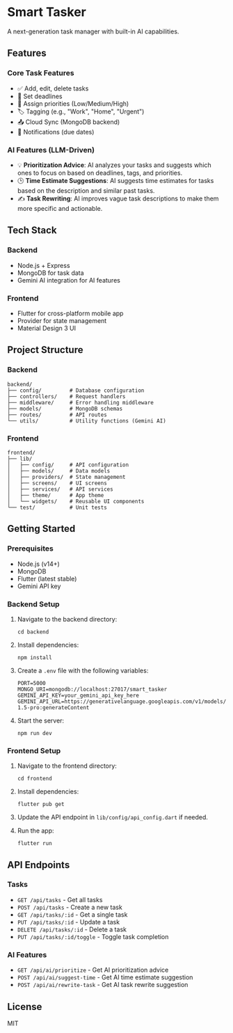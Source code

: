 # Smart Tasker

A next-generation task manager with built-in AI capabilities.

## Features

### Core Task Features
- ✅ Add, edit, delete tasks
- 📅 Set deadlines
- 📍 Assign priorities (Low/Medium/High)
- 🏷️ Tagging (e.g., "Work", "Home", "Urgent")
- 📤 Cloud Sync (MongoDB backend)
- 🔔 Notifications (due dates)

### AI Features (LLM-Driven)
- 💡 **Prioritization Advice**: AI analyzes your tasks and suggests which ones to focus on based on deadlines, tags, and priorities.
- 🕒 **Time Estimate Suggestions**: AI suggests time estimates for tasks based on the description and similar past tasks.
- ✍️ **Task Rewriting**: AI improves vague task descriptions to make them more specific and actionable.

## Tech Stack

### Backend
- Node.js + Express
- MongoDB for task data
- Gemini AI integration for AI features

### Frontend
- Flutter for cross-platform mobile app
- Provider for state management
- Material Design 3 UI

## Project Structure

### Backend
```
backend/
├── config/         # Database configuration
├── controllers/    # Request handlers
├── middleware/     # Error handling middleware
├── models/         # MongoDB schemas
├── routes/         # API routes
└── utils/          # Utility functions (Gemini AI)
```

### Frontend
```
frontend/
├── lib/
│   ├── config/     # API configuration
│   ├── models/     # Data models
│   ├── providers/  # State management
│   ├── screens/    # UI screens
│   ├── services/   # API services
│   ├── theme/      # App theme
│   └── widgets/    # Reusable UI components
└── test/           # Unit tests
```

## Getting Started

### Prerequisites
- Node.js (v14+)
- MongoDB
- Flutter (latest stable)
- Gemini API key

### Backend Setup
1. Navigate to the backend directory:
   ```
   cd backend
   ```

2. Install dependencies:
   ```
   npm install
   ```

3. Create a `.env` file with the following variables:
   ```
   PORT=5000
   MONGO_URI=mongodb://localhost:27017/smart_tasker
   GEMINI_API_KEY=your_gemini_api_key_here
   GEMINI_API_URL=https://generativelanguage.googleapis.com/v1/models/gemini-1.5-pro:generateContent
   ```

4. Start the server:
   ```
   npm run dev
   ```

### Frontend Setup
1. Navigate to the frontend directory:
   ```
   cd frontend
   ```

2. Install dependencies:
   ```
   flutter pub get
   ```

3. Update the API endpoint in `lib/config/api_config.dart` if needed.

4. Run the app:
   ```
   flutter run
   ```

## API Endpoints

### Tasks
- `GET /api/tasks` - Get all tasks
- `POST /api/tasks` - Create a new task
- `GET /api/tasks/:id` - Get a single task
- `PUT /api/tasks/:id` - Update a task
- `DELETE /api/tasks/:id` - Delete a task
- `PUT /api/tasks/:id/toggle` - Toggle task completion

### AI Features
- `GET /api/ai/prioritize` - Get AI prioritization advice
- `POST /api/ai/suggest-time` - Get AI time estimate suggestion
- `POST /api/ai/rewrite-task` - Get AI task rewrite suggestion

## License
MIT
